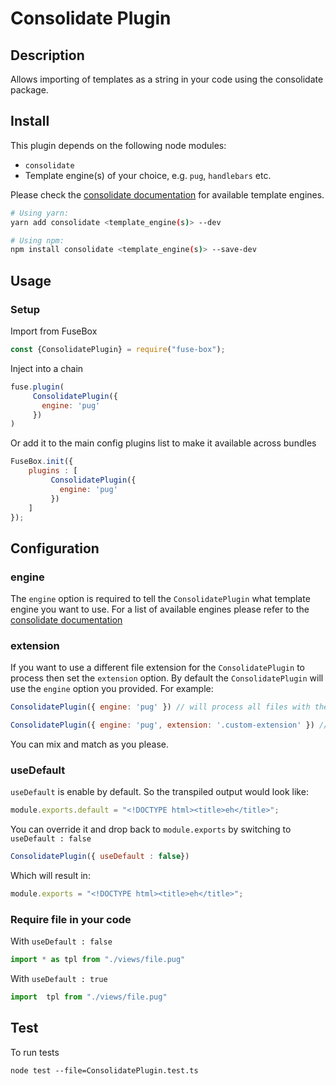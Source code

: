 # Consolidate Plugin

## Description
Allows importing of templates as a string in your code using the consolidate package.

## Install
This plugin depends on the following node modules:

- `consolidate`
- Template engine(s) of your choice, e.g. `pug`, `handlebars` etc.

Please check the [consolidate documentation](https://github.com/tj/consolidate.js) for available template engines.

```bash
# Using yarn:
yarn add consolidate <template_engine(s)> --dev

# Using npm:
npm install consolidate <template_engine(s)> --save-dev
```

## Usage
### Setup
Import from FuseBox

```js
const {ConsolidatePlugin} = require("fuse-box");
```

Inject into a chain

```js
fuse.plugin(
     ConsolidatePlugin({
       engine: 'pug'
     })
)
```

Or add it to the main config plugins list to make it available across bundles

```js
FuseBox.init({
    plugins : [
         ConsolidatePlugin({
           engine: 'pug'
         })
    ]
});
```

## Configuration
### engine
The `engine` option is required to tell the `ConsolidatePlugin` what template engine you want to use. For a list of available engines please refer to the [consolidate documentation](https://github.com/tj/consolidate.js)

### extension
If you want to use a different file extension for the `ConsolidatePlugin` to process then set the `extension` option. By default the `ConsolidatePlugin` will use the `engine` option you provided. For example:

```js
ConsolidatePlugin({ engine: 'pug' }) // will process all files with the extension `.pug` using the `pug` template engine
```

```js
ConsolidatePlugin({ engine: 'pug', extension: '.custom-extension' }) // will process all files with the extension `.custom-extension` using the `pug` template engine
```

You can mix and match as you please.

### useDefault
`useDefault` is enable by default. So the transpiled output would look like:

```js
module.exports.default = "<!DOCTYPE html><title>eh</title>";
```

You can override it and drop back to `module.exports` by switching to `useDefault : false`

```js
ConsolidatePlugin({ useDefault : false})
```

Which will result in:

```js
module.exports = "<!DOCTYPE html><title>eh</title>";
```

### Require file in your code
With `useDefault : false`

```js
import * as tpl from "./views/file.pug"
```

With `useDefault : true`

```js
import  tpl from "./views/file.pug"
```

## Test
To run tests
```
node test --file=ConsolidatePlugin.test.ts
```
